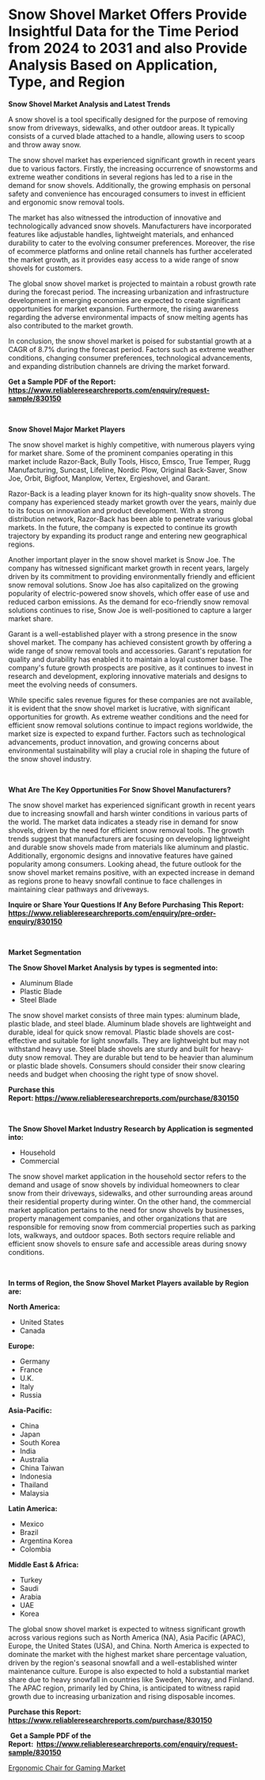 <p><h1>Snow Shovel Market Offers Provide Insightful Data for the Time Period from 2024 to 2031 and also Provide Analysis Based on Application, Type, and Region</h1></p><p><strong>Snow Shovel Market Analysis and Latest Trends</strong></p>
<p><p>A snow shovel is a tool specifically designed for the purpose of removing snow from driveways, sidewalks, and other outdoor areas. It typically consists of a curved blade attached to a handle, allowing users to scoop and throw away snow.</p><p>The snow shovel market has experienced significant growth in recent years due to various factors. Firstly, the increasing occurrence of snowstorms and extreme weather conditions in several regions has led to a rise in the demand for snow shovels. Additionally, the growing emphasis on personal safety and convenience has encouraged consumers to invest in efficient and ergonomic snow removal tools.</p><p>The market has also witnessed the introduction of innovative and technologically advanced snow shovels. Manufacturers have incorporated features like adjustable handles, lightweight materials, and enhanced durability to cater to the evolving consumer preferences. Moreover, the rise of ecommerce platforms and online retail channels has further accelerated the market growth, as it provides easy access to a wide range of snow shovels for customers.</p><p>The global snow shovel market is projected to maintain a robust growth rate during the forecast period. The increasing urbanization and infrastructure development in emerging economies are expected to create significant opportunities for market expansion. Furthermore, the rising awareness regarding the adverse environmental impacts of snow melting agents has also contributed to the market growth.</p><p>In conclusion, the snow shovel market is poised for substantial growth at a CAGR of 8.7% during the forecast period. Factors such as extreme weather conditions, changing consumer preferences, technological advancements, and expanding distribution channels are driving the market forward.</p></p>
<p><strong>Get a Sample PDF of the Report:&nbsp; <a href="https://www.reliableresearchreports.com/enquiry/request-sample/830150">https://www.reliableresearchreports.com/enquiry/request-sample/830150</a></strong></p>
<p>&nbsp;</p>
<p><strong>Snow Shovel Major Market Players</strong></p>
<p><p>The snow shovel market is highly competitive, with numerous players vying for market share. Some of the prominent companies operating in this market include Razor-Back, Bully Tools, Hisco, Emsco, True Temper, Rugg Manufacturing, Suncast, Lifeline, Nordic Plow, Original Back-Saver, Snow Joe, Orbit, Bigfoot, Manplow, Vertex, Ergieshovel, and Garant. </p><p>Razor-Back is a leading player known for its high-quality snow shovels. The company has experienced steady market growth over the years, mainly due to its focus on innovation and product development. With a strong distribution network, Razor-Back has been able to penetrate various global markets. In the future, the company is expected to continue its growth trajectory by expanding its product range and entering new geographical regions.</p><p>Another important player in the snow shovel market is Snow Joe. The company has witnessed significant market growth in recent years, largely driven by its commitment to providing environmentally friendly and efficient snow removal solutions. Snow Joe has also capitalized on the growing popularity of electric-powered snow shovels, which offer ease of use and reduced carbon emissions. As the demand for eco-friendly snow removal solutions continues to rise, Snow Joe is well-positioned to capture a larger market share.</p><p>Garant is a well-established player with a strong presence in the snow shovel market. The company has achieved consistent growth by offering a wide range of snow removal tools and accessories. Garant's reputation for quality and durability has enabled it to maintain a loyal customer base. The company's future growth prospects are positive, as it continues to invest in research and development, exploring innovative materials and designs to meet the evolving needs of consumers.</p><p>While specific sales revenue figures for these companies are not available, it is evident that the snow shovel market is lucrative, with significant opportunities for growth. As extreme weather conditions and the need for efficient snow removal solutions continue to impact regions worldwide, the market size is expected to expand further. Factors such as technological advancements, product innovation, and growing concerns about environmental sustainability will play a crucial role in shaping the future of the snow shovel industry.</p></p>
<p>&nbsp;</p>
<p><strong>What Are The Key Opportunities For Snow Shovel Manufacturers?</strong></p>
<p><p>The snow shovel market has experienced significant growth in recent years due to increasing snowfall and harsh winter conditions in various parts of the world. The market data indicates a steady rise in demand for snow shovels, driven by the need for efficient snow removal tools. The growth trends suggest that manufacturers are focusing on developing lightweight and durable snow shovels made from materials like aluminum and plastic. Additionally, ergonomic designs and innovative features have gained popularity among consumers. Looking ahead, the future outlook for the snow shovel market remains positive, with an expected increase in demand as regions prone to heavy snowfall continue to face challenges in maintaining clear pathways and driveways.</p></p>
<p><strong>Inquire or Share Your Questions If Any Before Purchasing This Report: <a href="https://www.reliableresearchreports.com/enquiry/pre-order-enquiry/830150">https://www.reliableresearchreports.com/enquiry/pre-order-enquiry/830150</a></strong></p>
<p>&nbsp;</p>
<p><strong>Market Segmentation</strong></p>
<p><strong>The Snow Shovel Market Analysis by types is segmented into:</strong></p>
<p><ul><li>Aluminum Blade</li><li>Plastic Blade</li><li>Steel Blade</li></ul></p>
<p><p>The snow shovel market consists of three main types: aluminum blade, plastic blade, and steel blade. Aluminum blade shovels are lightweight and durable, ideal for quick snow removal. Plastic blade shovels are cost-effective and suitable for light snowfalls. They are lightweight but may not withstand heavy use. Steel blade shovels are sturdy and built for heavy-duty snow removal. They are durable but tend to be heavier than aluminum or plastic blade shovels. Consumers should consider their snow clearing needs and budget when choosing the right type of snow shovel.</p></p>
<p><strong>Purchase this Report:&nbsp;<a href="https://www.reliableresearchreports.com/purchase/830150">https://www.reliableresearchreports.com/purchase/830150</a></strong></p>
<p>&nbsp;</p>
<p><strong>The Snow Shovel Market Industry Research by Application is segmented into:</strong></p>
<p><ul><li>Household</li><li>Commercial</li></ul></p>
<p><p>The snow shovel market application in the household sector refers to the demand and usage of snow shovels by individual homeowners to clear snow from their driveways, sidewalks, and other surrounding areas around their residential property during winter. On the other hand, the commercial market application pertains to the need for snow shovels by businesses, property management companies, and other organizations that are responsible for removing snow from commercial properties such as parking lots, walkways, and outdoor spaces. Both sectors require reliable and efficient snow shovels to ensure safe and accessible areas during snowy conditions.</p></p>
<p>&nbsp;</p>
<p><strong>In terms of Region, the Snow Shovel Market Players available by Region are:</strong></p>
<p>
    <p> <strong> North America: </strong>
        <ul>
            <li>United States</li>
            <li>Canada</li>
        </ul>
        </p> 
    <p> <strong> Europe: </strong>
        <ul>
            <li>Germany</li>
            <li>France</li>
            <li>U.K.</li>
            <li>Italy</li>
            <li>Russia</li>
        </ul>
        </p> 
    <p> <strong> Asia-Pacific: </strong>
        <ul>
            <li>China</li>
            <li>Japan</li>
            <li>South Korea</li>
            <li>India</li>
            <li>Australia</li>
            <li>China Taiwan</li>
            <li>Indonesia</li>
            <li>Thailand</li>
            <li>Malaysia</li>
        </ul>
        </p> 
    <p> <strong> Latin America: </strong>
        <ul>
            <li>Mexico</li>
            <li>Brazil</li>
            <li>Argentina Korea</li>
            <li>Colombia</li>
        </ul>
        </p> 
    <p> <strong> Middle East & Africa: </strong>
        <ul>
            <li>Turkey</li>
            <li>Saudi</li>
            <li>Arabia</li>
            <li>UAE</li>
            <li>Korea</li>
        </ul>
    </p>
    </p>
<p><p>The global snow shovel market is expected to witness significant growth across various regions such as North America (NA), Asia Pacific (APAC), Europe, the United States (USA), and China. North America is expected to dominate the market with the highest market share percentage valuation, driven by the region's seasonal snowfall and a well-established winter maintenance culture. Europe is also expected to hold a substantial market share due to heavy snowfall in countries like Sweden, Norway, and Finland. The APAC region, primarily led by China, is anticipated to witness rapid growth due to increasing urbanization and rising disposable incomes.</p></p>
<p><strong>Purchase this Report: <a href="https://www.reliableresearchreports.com/purchase/830150">https://www.reliableresearchreports.com/purchase/830150</a></strong></p>
<p>&nbsp;<strong>Get a Sample PDF of the Report:&nbsp;&nbsp;<a href="https://www.reliableresearchreports.com/enquiry/request-sample/830150">https://www.reliableresearchreports.com/enquiry/request-sample/830150</a></strong></p>
<p><strong></strong></p>
<p><p><a href="https://medium.com/p/539029960520/edit">Ergonomic Chair for Gaming Market</a></p></p>